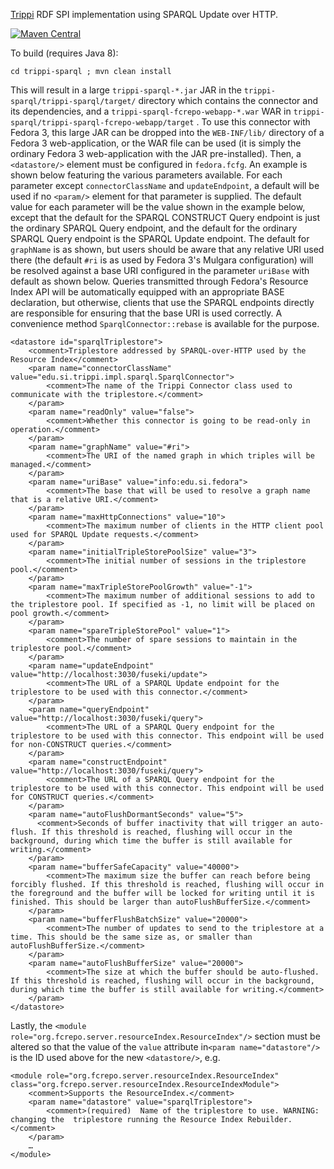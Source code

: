 [Trippi](http://trippi.sourceforge.net) RDF SPI implementation using SPARQL Update over HTTP.


[![Maven Central](https://maven-badges.herokuapp.com/maven-central/edu.si.trippi/trippi-sparql/badge.svg)](https://maven-badges.herokuapp.com/maven-central/edu.si.trippi/trippi-sparql/)

To build (requires Java 8):

    cd trippi-sparql ; mvn clean install

This will result in a large `trippi-sparql-*.jar` JAR in the `trippi-sparql/trippi-sparql/target/` directory which contains the connector and its dependencies, and a `trippi-sparql-fcrepo-webapp-*.war` WAR in `trippi-sparql/trippi-sparql-fcrepo-webapp/target` . To use this connector with Fedora 3, this large JAR can be dropped into the `WEB-INF/lib/` directory of a Fedora 3 web-application, or the WAR file can be used (it is simply the ordinary Fedora 3 web-application with the JAR pre-installed). Then, a `<datastore/>` element must be configured in `fedora.fcfg`. An example is shown below featuring the various parameters available. For each parameter except `connectorClassName` and `updateEndpoint`, a default will be used if no `<param/>` element for that parameter is supplied. The default value for each parameter will be the value shown in the example below, except that the default for the SPARQL CONSTRUCT Query endpoint is just the ordinary SPARQL Query endpoint, and the default for the ordinary SPARQL Query endpoint is the SPARQL Update endpoint.
The default for `graphName` is as shown, but users should be aware that any relative URI used there (the default `#ri` is as used by Fedora 3's Mulgara configuration) will be resolved against a base URI configured in the parameter `uriBase` with default as shown below. Queries transmitted through Fedora's Resource Index API will be automatically  equipped with an appropriate BASE declaration, but otherwise, clients that use the SPARQL endpoints directly are responsible for ensuring that the base URI is used correctly. A convenience method `SparqlConnector::rebase` is available for the purpose.


    <datastore id="sparqlTriplestore">
        <comment>Triplestore addressed by SPARQL-over-HTTP used by the Resource Index</comment>
        <param name="connectorClassName" value="edu.si.trippi.impl.sparql.SparqlConnector">
            <comment>The name of the Trippi Connector class used to communicate with the triplestore.</comment>
        </param>
        <param name="readOnly" value="false">
            <comment>Whether this connector is going to be read-only in operation.</comment>
        </param>
        <param name="graphName" value="#ri">
            <comment>The URI of the named graph in which triples will be managed.</comment>
        </param>
        <param name="uriBase" value="info:edu.si.fedora">
            <comment>The base that will be used to resolve a graph name that is a relative URI.</comment>
        </param>
        <param name="maxHttpConnections" value="10">
            <comment>The maximum number of clients in the HTTP client pool used for SPARQL Update requests.</comment>
        </param>
        <param name="initialTripleStorePoolSize" value="3">
            <comment>The initial number of sessions in the triplestore pool.</comment>
        </param>
        <param name="maxTripleStorePoolGrowth" value="-1">
            <comment>The maximum number of additional sessions to add to the triplestore pool. If specified as -1, no limit will be placed on pool growth.</comment>
        </param>
        <param name="spareTripleStorePool" value="1">
            <comment>The number of spare sessions to maintain in the triplestore pool.</comment>
        </param>
        <param name="updateEndpoint" value="http://localhost:3030/fuseki/update">
            <comment>The URL of a SPARQL Update endpoint for the triplestore to be used with this connector.</comment>
        </param>
        <param name="queryEndpoint" value="http://localhost:3030/fuseki/query">
            <comment>The URL of a SPARQL Query endpoint for the triplestore to be used with this connector. This endpoint will be used for non-CONSTRUCT queries.</comment>
        </param>
        <param name="constructEndpoint" value="http://localhost:3030/fuseki/query">
            <comment>The URL of a SPARQL Query endpoint for the triplestore to be used with this connector. This endpoint will be used for CONSTRUCT queries.</comment>
        </param>
        <param name="autoFlushDormantSeconds" value="5">
          <comment>Seconds of buffer inactivity that will trigger an auto-flush. If this threshold is reached, flushing will occur in the background, during which time the buffer is still available for writing.</comment>
        </param>
        <param name="bufferSafeCapacity" value="40000">
            <comment>The maximum size the buffer can reach before being forcibly flushed. If this threshold is reached, flushing will occur in the foreground and the buffer will be locked for writing until it is finished. This should be larger than autoFlushBufferSize.</comment>
        </param>
        <param name="bufferFlushBatchSize" value="20000">
            <comment>The number of updates to send to the triplestore at a time. This should be the same size as, or smaller than autoFlushBufferSize.</comment>
        </param>
        <param name="autoFlushBufferSize" value="20000">
            <comment>The size at which the buffer should be auto-flushed. If this threshold is reached, flushing will occur in the background, during which time the buffer is still available for writing.</comment>
        </param>
    </datastore>

Lastly, the `<module role="org.fcrepo.server.resourceIndex.ResourceIndex"/>` section must be altered so that the value of the `value` attribute in`<param name="datastore"/>` is the ID used above for the new `<datastore/>`, e.g.

    <module role="org.fcrepo.server.resourceIndex.ResourceIndex" class="org.fcrepo.server.resourceIndex.ResourceIndexModule">
        <comment>Supports the ResourceIndex.</comment>
        <param name="datastore" value="sparqlTriplestore">
            <comment>(required)  Name of the triplestore to use. WARNING: changing the  triplestore running the Resource Index Rebuilder.</comment>
        </param>
        …
    </module>
